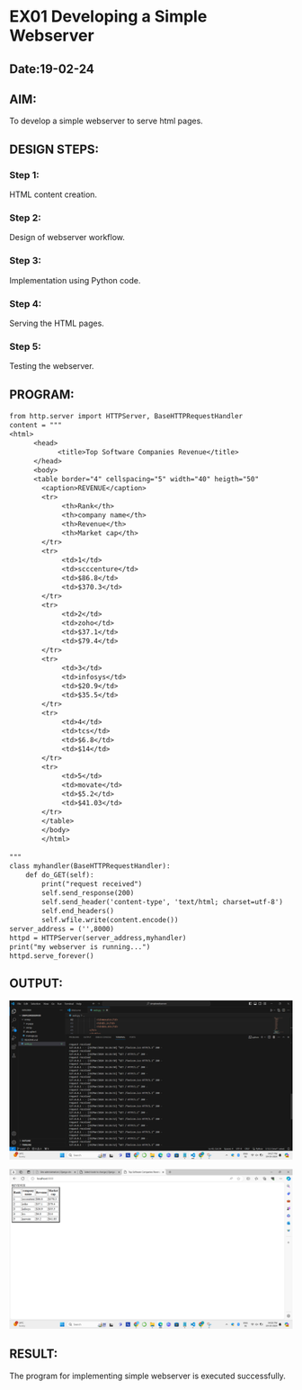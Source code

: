 # EX01 Developing a Simple Webserver
## Date:19-02-24

## AIM:
To develop a simple webserver to serve html pages.

## DESIGN STEPS:
### Step 1: 
HTML content creation.

### Step 2:
Design of webserver workflow.

### Step 3:
Implementation using Python code.

### Step 4:
Serving the HTML pages.

### Step 5:
Testing the webserver.

## PROGRAM:
```
from http.server import HTTPServer, BaseHTTPRequestHandler
content = """
<html>
      <head> 
            <title>Top Software Companies Revenue</title>
      </head>
      <body>
      <table border="4" cellspacing="5" width="40" heigth="50"
        <caption>REVENUE</caption>
        <tr>
             <th>Rank</th>
             <th>company name</th>
             <th>Revenue</th>
             <th>Market cap</th>
        </tr>
        <tr>
             <td>1</td>
             <td>scccenture</td>
             <td>$86.8</td>
             <td>$370.3</td>
        </tr>
        <tr>
             <td>2</td>
             <td>zoho</td>
             <td>$37.1</td>
             <td>$79.4</td>
        </tr>
        <tr>
             <td>3</td>
             <td>infosys</td>
             <td>$20.9</td>
             <td>$35.5</td>
        </tr>
        <tr>
             <td>4</td>
             <td>tcs</td>
             <td>$6.8</td>
             <td>$14</td>
        </tr>
        <tr>
             <td>5</td>
             <td>movate</td>
             <td>$5.2</td>
             <td>$41.03</td>  
        </tr>
        </table>
        </body>
        </html>      

"""
class myhandler(BaseHTTPRequestHandler):
    def do_GET(self):
        print("request received")
        self.send_response(200)
        self.send_header('content-type', 'text/html; charset=utf-8')
        self.end_headers()
        self.wfile.write(content.encode())
server_address = ('',8000)
httpd = HTTPServer(server_address,myhandler)
print("my webserver is running...")
httpd.serve_forever()
```


## OUTPUT:

![alt text](<Screenshot 2024-03-19 162709.png>)



![alt text](<Screenshot 2024-03-19 162625.png>)

## RESULT:
The program for implementing simple webserver is executed successfully.
